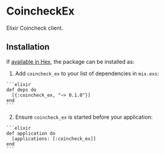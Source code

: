 # CoincheckEx

Elixir Coincheck client.

## Installation

If [available in Hex](https://hex.pm/docs/publish), the package can be installed as:

  1. Add `coincheck_ex` to your list of dependencies in `mix.exs`:

    ```elixir
    def deps do
      [{:coincheck_ex, "~> 0.1.0"}]
    end
    ```

  2. Ensure `coincheck_ex` is started before your application:

    ```elixir
    def application do
      [applications: [:coincheck_ex]]
    end
    ```
